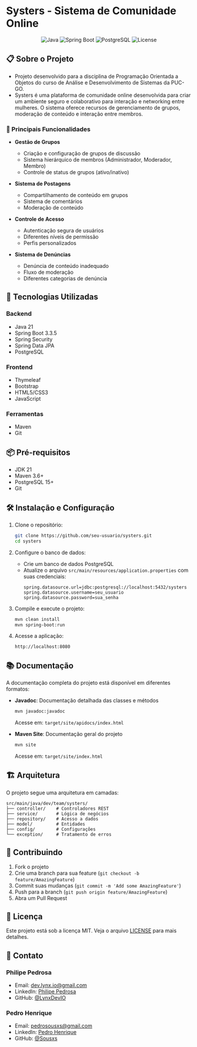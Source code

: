 # Systers - Sistema de Comunidade Online

<div align="center">

![Java](https://img.shields.io/badge/Java-21-orange)
![Spring Boot](https://img.shields.io/badge/Spring%20Boot-3.3.5-brightgreen)
![PostgreSQL](https://img.shields.io/badge/PostgreSQL-15%2B-blue)
![License](https://img.shields.io/badge/License-MIT-green)

</div>

## 📋 Sobre o Projeto
* Projeto desenvolvido para a disciplina de Programação Orientada a Objetos do curso de Análise e Desenvolvimento de Sistemas da PUC-GO.
* Systers é uma plataforma de comunidade online desenvolvida para criar um ambiente seguro e colaborativo para interação e networking entre mulheres. O sistema oferece recursos de gerenciamento de grupos, moderação de conteúdo e interação entre membros.

### 🌟 Principais Funcionalidades

- **Gestão de Grupos**
  - Criação e configuração de grupos de discussão
  - Sistema hierárquico de membros (Administrador, Moderador, Membro)
  - Controle de status de grupos (ativo/inativo)

- **Sistema de Postagens**
  - Compartilhamento de conteúdo em grupos
  - Sistema de comentários
  - Moderação de conteúdo

- **Controle de Acesso**
  - Autenticação segura de usuários
  - Diferentes níveis de permissão
  - Perfis personalizados

- **Sistema de Denúncias**
  - Denúncia de conteúdo inadequado
  - Fluxo de moderação
  - Diferentes categorias de denúncia

## 🚀 Tecnologias Utilizadas

### Backend
- Java 21
- Spring Boot 3.3.5
- Spring Security
- Spring Data JPA
- PostgreSQL

### Frontend
- Thymeleaf
- Bootstrap
- HTML5/CSS3
- JavaScript

### Ferramentas
- Maven
- Git

## 📦 Pré-requisitos

- JDK 21
- Maven 3.6+
- PostgreSQL 15+
- Git

## 🛠️ Instalação e Configuração

1. Clone o repositório:
   ```bash
   git clone https://github.com/seu-usuario/systers.git
   cd systers
   ```

2. Configure o banco de dados:
   - Crie um banco de dados PostgreSQL
   - Atualize o arquivo `src/main/resources/application.properties` com suas credenciais:
     ```properties
     spring.datasource.url=jdbc:postgresql://localhost:5432/systers
     spring.datasource.username=seu_usuario
     spring.datasource.password=sua_senha
     ```

3. Compile e execute o projeto:
   ```bash
   mvn clean install
   mvn spring-boot:run
   ```

4. Acesse a aplicação:
   ```
   http://localhost:8080
   ```

## 📚 Documentação

A documentação completa do projeto está disponível em diferentes formatos:

- **Javadoc**: Documentação detalhada das classes e métodos
  ```bash
  mvn javadoc:javadoc
  ```
  Acesse em: `target/site/apidocs/index.html`

- **Maven Site**: Documentação geral do projeto
  ```bash
  mvn site
  ```
  Acesse em: `target/site/index.html`

## 🏗️ Arquitetura

O projeto segue uma arquitetura em camadas:

```
src/main/java/dev/team/systers/
├── controller/    # Controladores REST
├── service/       # Lógica de negócios
├── repository/    # Acesso a dados
├── model/         # Entidades
├── config/        # Configurações
└── exception/     # Tratamento de erros
```

## 🤝 Contribuindo

1. Fork o projeto
2. Crie uma branch para sua feature (`git checkout -b feature/AmazingFeature`)
3. Commit suas mudanças (`git commit -m 'Add some AmazingFeature'`)
4. Push para a branch (`git push origin feature/AmazingFeature`)
5. Abra um Pull Request

## 📝 Licença

Este projeto está sob a licença MIT. Veja o arquivo [LICENSE](LICENSE) para mais detalhes.


## 📧 Contato

### Philipe Pedrosa
- Email: dev.lynx.io@gmail.com
- LinkedIn: [Philipe Pedrosa](https://www.linkedin.com/in/philipe-afonso-m-910b5a202/)
- GitHub: [@LynxDevIO](https://github.com/LynxDevIO) 

### Pedro Henrique
- Email: pedrosousxs@gmail.com
- LinkedIn: [Pedro Henrique](https://www.linkedin.com/in/sousxs/)
- GitHub: [@Sousxs](https://github.com/Sousxs)

